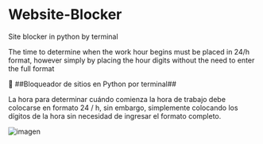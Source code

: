 # Website-Blocker
Site blocker in python by terminal

The time to determine when the work hour begins must be placed in 24/h format, however simply by placing the hour digits without the need to enter the full format



🔨 ##Bloqueador de sitios en Python por terminal##

La hora para determinar cuándo comienza la hora de trabajo debe colocarse en formato 24 / h, sin embargo, simplemente colocando los dígitos de la hora sin necesidad de ingresar el formato completo.



![imagen](https://user-images.githubusercontent.com/34452566/112563511-e2468e00-8daf-11eb-84d0-5b7e37541038.png)
